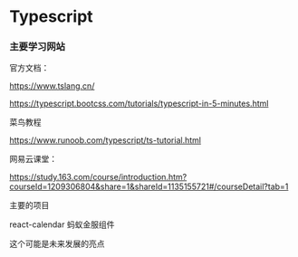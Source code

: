 # Typescript

### 主要学习网站

官方文档：

https://www.tslang.cn/

https://typescript.bootcss.com/tutorials/typescript-in-5-minutes.html

菜鸟教程

https://www.runoob.com/typescript/ts-tutorial.html

网易云课堂：

https://study.163.com/course/introduction.htm?courseId=1209306804&share=1&shareId=1135155721#/courseDetail?tab=1



主要的项目

react-calendar 蚂蚁金服组件



这个可能是未来发展的亮点
